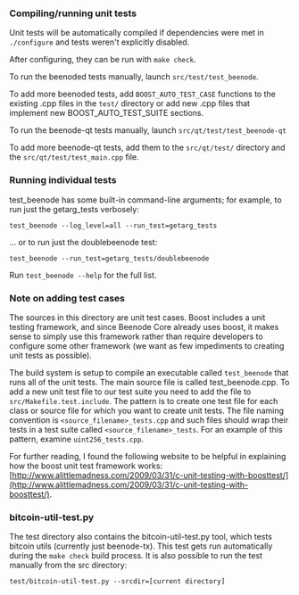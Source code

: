 ### Compiling/running unit tests

Unit tests will be automatically compiled if dependencies were met in `./configure`
and tests weren't explicitly disabled.

After configuring, they can be run with `make check`.

To run the beenoded tests manually, launch `src/test/test_beenode`.

To add more beenoded tests, add `BOOST_AUTO_TEST_CASE` functions to the existing
.cpp files in the `test/` directory or add new .cpp files that
implement new BOOST_AUTO_TEST_SUITE sections.

To run the beenode-qt tests manually, launch `src/qt/test/test_beenode-qt`

To add more beenode-qt tests, add them to the `src/qt/test/` directory and
the `src/qt/test/test_main.cpp` file.

### Running individual tests

test_beenode has some built-in command-line arguments; for
example, to run just the getarg_tests verbosely:

    test_beenode --log_level=all --run_test=getarg_tests

... or to run just the doublebeenode test:

    test_beenode --run_test=getarg_tests/doublebeenode

Run `test_beenode --help` for the full list.

### Note on adding test cases

The sources in this directory are unit test cases.  Boost includes a
unit testing framework, and since Beenode Core already uses boost, it makes
sense to simply use this framework rather than require developers to
configure some other framework (we want as few impediments to creating
unit tests as possible).

The build system is setup to compile an executable called `test_beenode`
that runs all of the unit tests.  The main source file is called
test_beenode.cpp. To add a new unit test file to our test suite you need 
to add the file to `src/Makefile.test.include`. The pattern is to create 
one test file for each class or source file for which you want to create 
unit tests.  The file naming convention is `<source_filename>_tests.cpp` 
and such files should wrap their tests in a test suite 
called `<source_filename>_tests`. For an example of this pattern, 
examine `uint256_tests.cpp`.

For further reading, I found the following website to be helpful in
explaining how the boost unit test framework works:
[http://www.alittlemadness.com/2009/03/31/c-unit-testing-with-boosttest/](http://www.alittlemadness.com/2009/03/31/c-unit-testing-with-boosttest/).

### bitcoin-util-test.py

The test directory also contains the bitcoin-util-test.py tool, which tests bitcoin utils (currently just beenode-tx). This test gets run automatically during the `make check` build process. It is also possible to run the test manually from the src directory:

```
test/bitcoin-util-test.py --srcdir=[current directory]

```